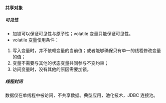 
#### 共享对象

##### 可见性
- 加锁可以保证可见性与原子性；volatile 变量只能保证可见性。
- volatile 变量使用条件：
1. 写入变量时，并不依赖变量的当前值；或者能够确保只有单一的线程修改变量的值；
2. 变量不需要与其他的状态变量共同参与不变约束；
3. 访问变量时，没有其他的原因需要加锁。

##### 线程封闭
数据仅在单线程中被访问，不共享数据。典型应用，池化技术，JDBC 连接池。
